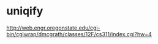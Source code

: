 uniqify
=======

http://web.engr.oregonstate.edu/cgi-bin/cgiwrap/dmcgrath/classes/12F/cs311/index.cgi?hw=4